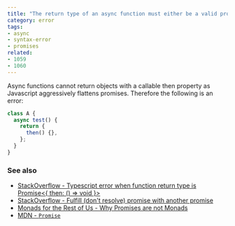 ```yaml
---
title: "The return type of an async function must either be a valid promise or must not contain a callable 'then' member."
category: error
tags:
- async
- syntax-error
- promises
related:
- 1059
- 1060
---
```


Async functions cannot return objects with a callable then property as
Javascript aggressively flattens promises. Therefore the following is an error:

```ts
class A {
  async test() {
    return {
      then() {},
    };
  }
}
```

### See also

- [StackOverflow - Typescript error when function return type is Promise<{ then: () => void }>](https://stackoverflow.com/questions/47111363/typescript-error-when-function-return-type-is-promise-then-void)
- [StackOverflow - Fulfill (don't resolve) promise with another promise](https://stackoverflow.com/questions/32168194/fulfill-dont-resolve-promise-with-another-promise)
- [Monads for the Rest of Us - Why Promises are not Monads](https://gist.github.com/fatcerberus/beae4d15842071eab24fca2f0740c2ef#monads-its-the-law)
- [MDN - `Promise`](https://developer.mozilla.org/en-US/docs/Web/JavaScript/Reference/Global_Objects/Promise)
